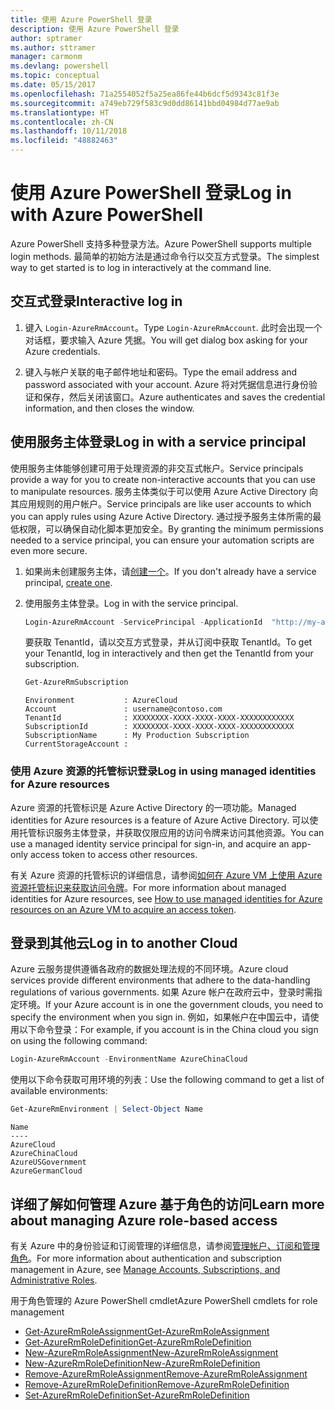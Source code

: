 ```yaml
---
title: 使用 Azure PowerShell 登录
description: 使用 Azure PowerShell 登录
author: sptramer
ms.author: sttramer
manager: carmonm
ms.devlang: powershell
ms.topic: conceptual
ms.date: 05/15/2017
ms.openlocfilehash: 71a2554052f5a25ea86fe44b6dcf5d9343c81f3e
ms.sourcegitcommit: a749eb729f583c9d0dd86141bbd04984d77ae9ab
ms.translationtype: HT
ms.contentlocale: zh-CN
ms.lasthandoff: 10/11/2018
ms.locfileid: "48882463"
---
```

# <a name="log-in-with-azure-powershell"></a><span data-ttu-id="277be-103">使用 Azure PowerShell 登录</span><span class="sxs-lookup"><span data-stu-id="277be-103">Log in with Azure PowerShell</span></span>

<span data-ttu-id="277be-104">Azure PowerShell 支持多种登录方法。</span><span class="sxs-lookup"><span data-stu-id="277be-104">Azure PowerShell supports multiple login methods.</span></span> <span data-ttu-id="277be-105">最简单的初始方法是通过命令行以交互方式登录。</span><span class="sxs-lookup"><span data-stu-id="277be-105">The simplest way to get started is to log in interactively at the command line.</span></span>

## <a name="interactive-log-in"></a><span data-ttu-id="277be-106">交互式登录</span><span class="sxs-lookup"><span data-stu-id="277be-106">Interactive log in</span></span>

1. <span data-ttu-id="277be-107">键入 `Login-AzureRmAccount`。</span><span class="sxs-lookup"><span data-stu-id="277be-107">Type `Login-AzureRmAccount`.</span></span> <span data-ttu-id="277be-108">此时会出现一个对话框，要求输入 Azure 凭据。</span><span class="sxs-lookup"><span data-stu-id="277be-108">You will get dialog box asking for your Azure credentials.</span></span>

2. <span data-ttu-id="277be-109">键入与帐户关联的电子邮件地址和密码。</span><span class="sxs-lookup"><span data-stu-id="277be-109">Type the email address and password associated with your account.</span></span> <span data-ttu-id="277be-110">Azure 将对凭据信息进行身份验证和保存，然后关闭该窗口。</span><span class="sxs-lookup"><span data-stu-id="277be-110">Azure authenticates and saves the credential information, and then closes the window.</span></span>

## <a name="log-in-with-a-service-principal"></a><span data-ttu-id="277be-111">使用服务主体登录</span><span class="sxs-lookup"><span data-stu-id="277be-111">Log in with a service principal</span></span>

<span data-ttu-id="277be-112">使用服务主体能够创建可用于处理资源的非交互式帐户。</span><span class="sxs-lookup"><span data-stu-id="277be-112">Service principals provide a way for you to create non-interactive accounts that you can use to manipulate resources.</span></span> <span data-ttu-id="277be-113">服务主体类似于可以使用 Azure Active Directory 向其应用规则的用户帐户。</span><span class="sxs-lookup"><span data-stu-id="277be-113">Service principals are like user accounts to which you can apply rules using Azure Active Directory.</span></span> <span data-ttu-id="277be-114">通过授予服务主体所需的最低权限，可以确保自动化脚本更加安全。</span><span class="sxs-lookup"><span data-stu-id="277be-114">By granting the minimum permissions needed to a service principal, you can ensure your automation scripts are even more secure.</span></span>

1. <span data-ttu-id="277be-115">如果尚未创建服务主体，请[创建一个](create-azure-service-principal-azureps.md)。</span><span class="sxs-lookup"><span data-stu-id="277be-115">If you don't already have a service principal, [create one](create-azure-service-principal-azureps.md).</span></span>

2. <span data-ttu-id="277be-116">使用服务主体登录。</span><span class="sxs-lookup"><span data-stu-id="277be-116">Log in with the service principal.</span></span>

    ```powershell
    Login-AzureRmAccount -ServicePrincipal -ApplicationId  "http://my-app" -Credential $pscredential -TenantId $tenantid
    ```

    <span data-ttu-id="277be-117">要获取 TenantId，请以交互方式登录，并从订阅中获取 TenantId。</span><span class="sxs-lookup"><span data-stu-id="277be-117">To get your TenantId, log in interactively and then get the TenantId from your subscription.</span></span>

    ```powershell
    Get-AzureRmSubscription
    ```

    ```output
    Environment           : AzureCloud
    Account               : username@contoso.com
    TenantId              : XXXXXXXX-XXXX-XXXX-XXXX-XXXXXXXXXXXX
    SubscriptionId        : XXXXXXXX-XXXX-XXXX-XXXX-XXXXXXXXXXXX
    SubscriptionName      : My Production Subscription
    CurrentStorageAccount :
    ```

### <a name="log-in-using-managed-identities-for-azure-resources"></a><span data-ttu-id="277be-118">使用 Azure 资源的托管标识登录</span><span class="sxs-lookup"><span data-stu-id="277be-118">Log in using managed identities for Azure resources</span></span>

<span data-ttu-id="277be-119">Azure 资源的托管标识是 Azure Active Directory 的一项功能。</span><span class="sxs-lookup"><span data-stu-id="277be-119">Managed identities for Azure resources is a feature of Azure Active Directory.</span></span> <span data-ttu-id="277be-120">可以使用托管标识服务主体登录，并获取仅限应用的访问令牌来访问其他资源。</span><span class="sxs-lookup"><span data-stu-id="277be-120">You can use a managed identity service principal for sign-in, and acquire an app-only access token to access other resources.</span></span>

<span data-ttu-id="277be-121">有关 Azure 资源的托管标识的详细信息，请参阅[如何在 Azure VM 上使用 Azure 资源托管标识来获取访问令牌](/azure/active-directory/managed-identities-azure-resources/how-to-use-vm-token)。</span><span class="sxs-lookup"><span data-stu-id="277be-121">For more information about managed identities for Azure resources, see [How to use managed identities for Azure resources on an Azure VM to acquire an access token](/azure/active-directory/managed-identities-azure-resources/how-to-use-vm-token).</span></span>

## <a name="log-in-to-another-cloud"></a><span data-ttu-id="277be-122">登录到其他云</span><span class="sxs-lookup"><span data-stu-id="277be-122">Log in to another Cloud</span></span>

<span data-ttu-id="277be-123">Azure 云服务提供遵循各政府的数据处理法规的不同环境。</span><span class="sxs-lookup"><span data-stu-id="277be-123">Azure cloud services provide different environments that adhere to the data-handling regulations of various governments.</span></span> <span data-ttu-id="277be-124">如果 Azure 帐户在政府云中，登录时需指定环境。</span><span class="sxs-lookup"><span data-stu-id="277be-124">If your Azure account is in one the government clouds, you need to specify the environment when you sign in.</span></span> <span data-ttu-id="277be-125">例如，如果帐户在中国云中，请使用以下命令登录：</span><span class="sxs-lookup"><span data-stu-id="277be-125">For example, if you account is in the China cloud you sign on using the following command:</span></span>

```powershell
Login-AzureRmAccount -EnvironmentName AzureChinaCloud
```

<span data-ttu-id="277be-126">使用以下命令获取可用环境的列表：</span><span class="sxs-lookup"><span data-stu-id="277be-126">Use the following command to get a list of available environments:</span></span>

```powershell
Get-AzureRmEnvironment | Select-Object Name
```

```output
Name
----
AzureCloud
AzureChinaCloud
AzureUSGovernment
AzureGermanCloud
```

## <a name="learn-more-about-managing-azure-role-based-access"></a><span data-ttu-id="277be-127">详细了解如何管理 Azure 基于角色的访问</span><span class="sxs-lookup"><span data-stu-id="277be-127">Learn more about managing Azure role-based access</span></span>

<span data-ttu-id="277be-128">有关 Azure 中的身份验证和订阅管理的详细信息，请参阅[管理帐户、订阅和管理角色](/azure/active-directory/role-based-access-control-configure)。</span><span class="sxs-lookup"><span data-stu-id="277be-128">For more information about authentication and subscription management in Azure, see [Manage Accounts, Subscriptions, and Administrative Roles](/azure/active-directory/role-based-access-control-configure).</span></span>

<span data-ttu-id="277be-129">用于角色管理的 Azure PowerShell cmdlet</span><span class="sxs-lookup"><span data-stu-id="277be-129">Azure PowerShell cmdlets for role management</span></span>

* [<span data-ttu-id="277be-130">Get-AzureRmRoleAssignment</span><span class="sxs-lookup"><span data-stu-id="277be-130">Get-AzureRmRoleAssignment</span></span>](/powershell/module/AzureRM.Resources/Get-AzureRmRoleAssignment)
* [<span data-ttu-id="277be-131">Get-AzureRmRoleDefinition</span><span class="sxs-lookup"><span data-stu-id="277be-131">Get-AzureRmRoleDefinition</span></span>](/powershell/module/AzureRM.Resources/Get-AzureRmRoleDefinition)
* [<span data-ttu-id="277be-132">New-AzureRmRoleAssignment</span><span class="sxs-lookup"><span data-stu-id="277be-132">New-AzureRmRoleAssignment</span></span>](/powershell/module/AzureRM.Resources/New-AzureRmRoleAssignment)
* [<span data-ttu-id="277be-133">New-AzureRmRoleDefinition</span><span class="sxs-lookup"><span data-stu-id="277be-133">New-AzureRmRoleDefinition</span></span>](/powershell/module/AzureRM.Resources/New-AzureRmRoleDefinition)
* [<span data-ttu-id="277be-134">Remove-AzureRmRoleAssignment</span><span class="sxs-lookup"><span data-stu-id="277be-134">Remove-AzureRmRoleAssignment</span></span>](/powershell/module/AzureRM.Resources/Remove-AzureRmRoleAssignment)
* [<span data-ttu-id="277be-135">Remove-AzureRmRoleDefinition</span><span class="sxs-lookup"><span data-stu-id="277be-135">Remove-AzureRmRoleDefinition</span></span>](/powershell/module/AzureRM.Resources/Remove-AzureRmRoleDefinition)
* [<span data-ttu-id="277be-136">Set-AzureRmRoleDefinition</span><span class="sxs-lookup"><span data-stu-id="277be-136">Set-AzureRmRoleDefinition</span></span>](/powershell/moduel/AzureRM.Resources/Set-AzureRmRoleDefinition)
